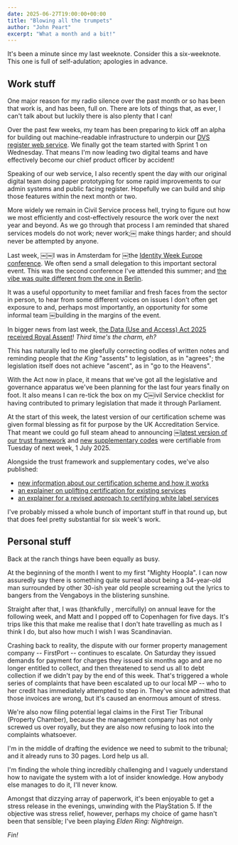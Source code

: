 ```yaml
---
date: 2025-06-27T19:00:00+00:00
title: "Blowing all the trumpets"
author: "John Peart"
excerpt: "What a month and a bit!"
---
```


It's been a minute since my last weeknote. Consider this a six-weeknote. This one is full of self-adulation; apologies in advance.

## Work stuff

One major reason for my radio silence over the past month or so has been that work is, and has been, full on. There are lots of things that, as ever, I can't talk about but luckily there is also plenty that I can!

Over the past few weeks, my team has been preparing to kick off an alpha for building out machine-readable infrastructure to underpin our [DVS register web service](https://www.digital-identity-services-register.service.gov.uk). We finally got the team started with Sprint 1 on Wednesday. That means I'm now leading two digital teams and have effectively become our chief product officer by accident! 

Speaking of our web service, I also recently spent the day with our original digital team doing paper prototyping for some rapid improvements to our admin systems and public facing register. Hopefully we can build and ship those features within the next month or two.

More widely we remain in Civil Service process hell, trying to figure out how we most efficiently and cost-effectively resource the work over the next year and beyond. As we go through that process I am reminded that shared services models do not work; never work;￼ make things harder; and should never be attempted by anyone.

Last week, ￼￼I was in Amsterdam for ￼the [Identity Week Europe conference](https://www.terrapinn.com/exhibition/identity-week/index.stm). We often send a small delegation to this important sectoral event. This was the second conference I've attended this summer; and [the vibe was quite different from the one in Berlin](/weeknote/2025/05/11/).

It was a useful opportunity to meet familiar and fresh faces from the sector in person, to hear from some different voices on issues I don't often get exposure to and, perhaps most importantly, an opportunity for some informal team ￼building in the margins of the event.

In bigger news from last week, [the Data (Use and Access) Act 2025 received Royal Assent](https://enablingdigitalidentity.blog.gov.uk/2025/06/20/uk-digital-identity-legislation-passes-another-important-milestone/)! *Third time's the charm, eh?* 

This has naturally led to me gleefully correcting oodles of written notes and reminding people that *the King* "assents" to legislation, as in "agrees"; the legislation itself does not achieve "ascent", as in "go to the Heavens".

With the Act now in place, it means that we've got all the legislative and governance apparatus we've been planning for the last four years finally on foot. It also means I can re-tick the box on my C￼ivil Service checklist for having contributed to primary legislation that made it through Parliament.

At the start of this week, the latest version of our certification scheme was given formal blessing as fit for purpose by the UK Accreditation Service. That meant we could go full steam ahead to announcing [￼latest version of our trust framework](https://www.gov.uk/government/publications/uk-digital-identity-and-attributes-trust-framework-04) and [new supplementary codes](https://gov.uk/government/collections/uk-digital-identity-and-attributes-supplementary-codes) were certifiable from Tuesday of next week, 1 July 2025.

Alongside the trust framework and supplementary codes, we've also published:

- [new information about our certification scheme and how it works](https://www.gov.uk/guidance/certification-scheme-for-the-uk-digital-identity-and-attributes-trust-framework)
- [an explainer on uplifting certification for existing services](https://enablingdigitalidentity.blog.gov.uk/2025/06/26/going-to-gamma-uplifting-your-existing-certification-for-the-new-trust-framework-and-supplementary-codes/)
- [an explainer for a revised approach to certifying white label services](https://enablingdigitalidentity.blog.gov.uk/2025/06/26/a-new-approach-to-white-label-certification-in-the-0-4-trust-framework/)

I've probably missed a whole bunch of important stuff in that round up, but that does feel pretty substantial for six week's work.

## Personal stuff

Back at the ranch things have been equally as busy. 

At the beginning of the month I went to my first "Mighty Hoopla". I can now assuredly say there is something quite surreal about being a 34-year-old man surrounded by other 30-ish year old people screaming out the lyrics to bangers from the Vengaboys in the blistering sunshine.

Straight after that, I was (thankfully , mercifully) on annual leave for the following week, and Matt and I popped off to Copenhagen for five days. It's trips like this that make me realise that I don't hate travelling as much as I think I do, but also how much I wish I was Scandinavian.

Crashing back to reality, the dispute with our former property management company -- FirstPort -- continues to escalate. On Saturday they issued demands for payment for charges they issued six months ago and are no longer entitled to collect, and then threatened to send us all to debt collection if we didn't pay by the end of this week. That's triggered a whole series of complaints that have been escalated up to our local MP -- who to her credit has immediately attempted to step in. They've since admitted that those invoices are wrong, but it's caused an enormous amount of stress.

We're also now filing potential legal claims in the First Tier Tribunal (Property Chamber), because the management company has not only screwed us over royally, but they are also now refusing to look into the complaints whatsoever. 

I'm in the middle of drafting the evidence we need to submit to the tribunal; and it already runs to 30 pages. Lord help us all.

I'm finding the whole thing incredibly challenging and I vaguely understand how to navigate the system with a lot of insider knowledge. How anybody else manages to do it, I'll never know.

Amongst that dizzying array of paperwork, it's been enjoyable to get a stress release in the evenings, unwinding with the PlayStation 5. If the objective was stress relief, however, perhaps my choice of game hasn't been that sensible; I've been playing *Elden Ring: Nightreign*.

*Fin!*
